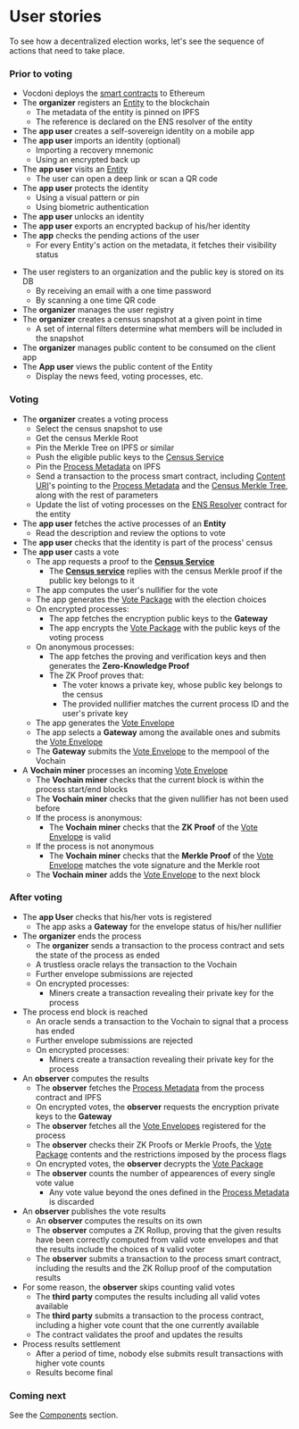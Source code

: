 # User stories

To see how a decentralized election works, let's see the sequence of actions that need to take place.

### Prior to voting

- Vocdoni deploys the [smart contracts](https://gitlab.com/vocdoni/dvote-solidity#contracts) to Ethereum
- The **organizer** registers an [Entity](/architecture/components/entities) to the blockchain
	- The metadata of the entity is pinned on IPFS
	- The reference is declared on the ENS resolver of the entity
- The **app user** creates a self-sovereign identity on a mobile app
- The **app user** imports an identity (optional)
	- Importing a recovery mnemonic
	- Using an encrypted back up
- The **app user** visits an [Entity](/architecture/components/entities)
	- The user can open a deep link or scan a QR code
- The **app user** protects the identity
	- Using a visual pattern or pin
	- Using biometric authentication
- The **app user** unlocks an identity
- The **app user** exports an encrypted backup of his/her identity
- The **app** checks the pending actions of the user
	- For every Entity's action on the metadata, it fetches their visibility status
<!-- - The **app user** performs custom requests with the Entity's backend -->
<!--	 - Sign up -->
<!--		 - Proove that the user owns the private/public key -->
<!--		 - Provide personal information -->
<!--	 - Submit a picture -->
<!--		 - Run a KYC process with a selfie and ID card pictures -->
<!--	 - Make a payment -->
<!--	 - Resolve a captcha -->
<!--	 - Etc. -->
- The user registers to an organization and the public key is stored on its DB
	- By receiving an email with a one time password
	- By scanning a one time QR code
- The **organizer** manages the user registry
- The **organizer** creates a census snapshot at a given point in time
	- A set of internal filters determine what members will be included in the snapshot
- The **organizer** manages public content to be consumed on the client app
- The **App user** views the public content of the Entity
	- Display the news feed, voting processes, etc.

### Voting

- The **organizer** creates a voting process
	- Select the census snapshot to use
	- Get the census Merkle Root
	- Pin the Merkle Tree on IPFS or similar
	- Push the eligible public keys to the [Census Service](/architecture/components/census-service)
	- Pin the [Process Metadata](/architecture/components/process?id=process-metadata-json) on IPFS
	- Send a transaction to the process smart contract, including [Content URI](/architecture/protocol/data-origins?id=content-uri)'s pointing to the [Process Metadata](/architecture/components/process?id=process-metadata-json) and the [Census Merkle Tree](/architecture/census-overview), along with the rest of parameters
	- Update the list of voting processes on the [ENS Resolver](/architecture/components/entities?id=entity-resolver) contract for the entity
- The **app user** fetches the active processes of an **Entity**
	- Read the description and review the options to vote
- The **app user** checks that the identity is part of the process' census
- The **app user** casts a vote
	- The app requests a proof to the **[Census Service](/architecture/components/census-service)**
		- The **[Census service](/architecture/components/census-service)** replies with the census Merkle proof if the public key belongs to it
	- The app computes the user's nullifier for the vote
	- The app generates the [Vote Package](/architecture/components/process?id=vote-package-zk-snarks) with the election choices
	- On encrypted processes:
		- The app fetches the encryption public keys to the **Gateway**
		- The app encrypts the [Vote Package](/architecture/components/process?id=vote-package-zk-snarks) with the public keys of the voting process
	- On anonymous processes:
		- The app fetches the proving and verification keys and then generates the **Zero-Knowledge Proof**
		- The ZK Proof proves that:
			- The voter knows a private key, whose public key belongs to the census
			- The provided nullifier matches the current process ID and the user's private key
	<!-- - ~POW~ -->
	- The app generates the [Vote Envelope](/architecture/components/process?id=vote-envelope-zk-snarks)
	- The app selects a **Gateway** among the available ones and submits the [Vote Envelope](/architecture/components/process?id=vote-envelope-zk-snarks)
	- The **Gateway** submits the [Vote Envelope](/architecture/components/process?id=vote-envelope-zk-snarks) to the mempool of the Vochain
- A **Vochain miner** processes an incoming [Vote Envelope](/architecture/components/process?id=vote-envelope)
	- The **Vochain miner** checks that the current block is within the process start/end blocks
	- The **Vochain miner** checks that the given nullifier has not been used before
	- If the process is anonymous:
		- The **Vochain miner** checks that the **ZK Proof** of the [Vote Envelope](/architecture/components/process?id=vote-envelope) is valid
	- If the process is not anonymous
		- The **Vochain miner** checks that the **Merkle Proof** of the [Vote Envelope](/architecture/components/process?id=vote-envelope) matches the vote signature and the Merkle root
	- The **Vochain miner** adds the [Vote Envelope](/architecture/components/process?id=vote-envelope) to the next block

### After voting

- The **app User** checks that his/her vots is registered
	- The app asks a **Gateway** for the envelope status of his/her nullifier
- The **organizer** ends the process
	- The **organizer** sends a transaction to the process contract and sets the state of the process as ended
	- A trustless oracle relays the transaction to the Vochain
	- Further envelope submissions are rejected
	- On encrypted processes:
		- Miners create a transaction revealing their private key for the process
- The process end block is reached
	- An oracle sends a transaction to the Vochain to signal that a process has ended
	- Further envelope submissions are rejected
	- On encrypted processes:
		- Miners create a transaction revealing their private key for the process
- An **observer** computes the results
	- The **observer** fetches the [Process Metadata](/architecture/components/process?id=process-metadata-json) from the process contract and IPFS
	- On encrypted votes, the **observer** requests the encryption private keys to the **Gateway**
	- The **observer** fetches all the [Vote Envelopes](/architecture/components/process?id=vote-envelope) registered for the process
	- The **observer** checks their ZK Proofs or Merkle Proofs, the [Vote Package](/architecture/components/process?id=vote-package-zk-snarks) contents and the restrictions imposed by the process flags
	- On encrypted votes, the **observer** decrypts the [Vote Package](/architecture/components/process?id=vote-package-zk-snarks)
	- The **observer** counts the number of appearences of every single vote value
		- Any vote value beyond the ones defined in the [Process Metadata](/architecture/components/process?id=process-metadata-json) is discarded
- An **observer** publishes the vote results
	<!-- - The **observer** deposits an amount as stake to the contract -->
	- An **observer** computes the results on its own
	- The **observer** computes a ZK Rollup, proving that the given results have been correctly computed from valid vote envelopes and that the results include the choices of `N` valid voter
	- The **observer** submits a transaction to the process smart contract, including the results and the ZK Rollup proof of the computation results
- For some reason, the **observer** skips counting valid votes
	<!-- - A **third party** deposits an amount of stake higher than the one of the observer -->
	- The **third party** computes the results including all valid votes available
	- The **third party** submits a transaction to the process contract, including a higher vote count that the one currently available
	- The contract validates the proof and updates the results
	<!-- - The contract validates the proof, updates the results and the stake of the **observer** is slashed -->
- Process results settlement
	- After a period of time, nobody else submits result transactions with higher vote counts
	- Results become final

### Coming next

See the [Components](/architecture/components) section.
